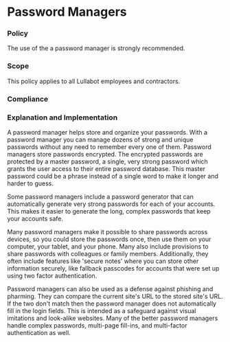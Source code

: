 # Password Managers

### Policy
The use of the a password manager is strongly recommended.

### Scope
This policy applies to all Lullabot employees and contractors.

### Compliance


### Explanation and Implementation
A password manager helps store and organize your passwords. With a password manager you can manage dozens of strong and unique passwords without any need to remember every one of them. Password managers store passwords encrypted. The encrypted passwords are protected by a master password, a single, very strong password which grants the user access to their entire password database. This master password could be a phrase instead of a single word to make it longer and harder to guess.

Some password managers include a password generator that can automatically generate very strong passwords for each of your accounts. This makes it easier to generate the long, complex passwords that keep your accounts safe.

Many password managers make it possible to share passwords across devices, so you could store the passwords once, then use them on your computer, your tablet, and your phone. Many also include provisions to share passwords with colleagues or family members. Additionally, they often include features like 'secure notes' where you can store other information securely, like fallback passcodes for accounts that were set up using two factor authentication.

Password managers can also be used as a defense against phishing and pharming. They can compare the current site's URL to the stored site's URL. If the two don't match then the password manager does not automatically fill in the login fields. This is intended as a safeguard against visual imitations and look-alike websites. Many of the better password managers handle complex passwords, multi-page fill-ins, and multi-factor authentication as well.